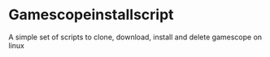 # Gamescopeinstallscript
A simple set of scripts to clone, download, install and delete gamescope on linux
